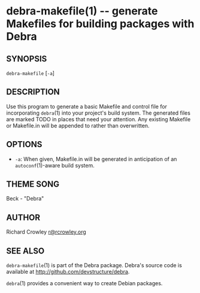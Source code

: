 debra-makefile(1) -- generate Makefiles for building packages with Debra
========================================================================

## SYNOPSIS

`debra-makefile` [`-a`]

## DESCRIPTION

Use this program to generate a basic Makefile and control file for incorporating `debra`(1) into your project's build system.  The generated files are marked TODO in places that need your attention.  Any existing Makefile or Makefile.in will be appended to rather than overwritten.

## OPTIONS

* `-a`:
  When given, Makefile.in will be generated in anticipation of an `autoconf`(1)-aware build system.

## THEME SONG

Beck - "Debra"

## AUTHOR

Richard Crowley <r@rcrowley.org>

## SEE ALSO

`debra-makefile`(1) is part of the Debra package.  Debra's source code is available at <http://github.com/devstructure/debra>.

`debra`(1) provides a convenient way to create Debian packages.
